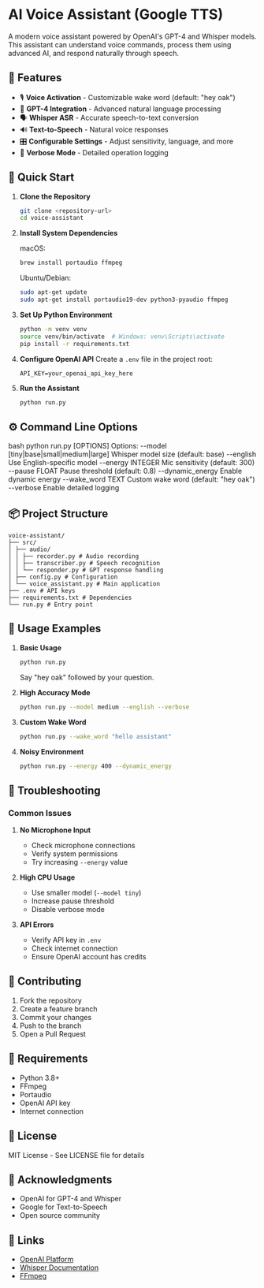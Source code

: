  # AI Voice Assistant (Google TTS)

A modern voice assistant powered by OpenAI's GPT-4 and Whisper models. This assistant can understand voice commands, process them using advanced AI, and respond naturally through speech.

## 🌟 Features

- 🎙️ **Voice Activation** - Customizable wake word (default: "hey oak")
- 🤖 **GPT-4 Integration** - Advanced natural language processing
- 🗣️ **Whisper ASR** - Accurate speech-to-text conversion
- 🔊 **Text-to-Speech** - Natural voice responses
- 🎛️ **Configurable Settings** - Adjust sensitivity, language, and more
- 📝 **Verbose Mode** - Detailed operation logging

## 🚀 Quick Start

1. **Clone the Repository**
   ```bash
   git clone <repository-url>
   cd voice-assistant
   ```

2. **Install System Dependencies**

   macOS:
   ```bash
   brew install portaudio ffmpeg
   ```

   Ubuntu/Debian:
   ```bash
   sudo apt-get update
   sudo apt-get install portaudio19-dev python3-pyaudio ffmpeg
   ```

3. **Set Up Python Environment**
   ```bash
   python -m venv venv
   source venv/bin/activate  # Windows: venv\Scripts\activate
   pip install -r requirements.txt
   ```

4. **Configure OpenAI API**
   Create a `.env` file in the project root:
   ```
   API_KEY=your_openai_api_key_here
   ```

5. **Run the Assistant**
   ```bash
   python run.py
   ```

## ⚙️ Command Line Options

bash
python run.py [OPTIONS]
Options:
--model [tiny|base|small|medium|large] Whisper model size (default: base)
--english Use English-specific model
--energy INTEGER Mic sensitivity (default: 300)
--pause FLOAT Pause threshold (default: 0.8)
--dynamic_energy Enable dynamic energy
--wake_word TEXT Custom wake word (default: "hey oak")
--verbose Enable detailed logging



## 📦 Project Structure

   ```
voice-assistant/
├── src/
│ ├── audio/
│ │ ├── recorder.py # Audio recording
│ │ ├── transcriber.py # Speech recognition
│ │ └── responder.py # GPT response handling
│ ├── config.py # Configuration
│ └── voice_assistant.py # Main application
├── .env # API keys
├── requirements.txt # Dependencies
└── run.py # Entry point
   ```


## 🎯 Usage Examples

1. **Basic Usage**
   ```bash
   python run.py
   ```
   Say "hey oak" followed by your question.

2. **High Accuracy Mode**
   ```bash
   python run.py --model medium --english --verbose
   ```

3. **Custom Wake Word**
   ```bash
   python run.py --wake_word "hello assistant"
   ```

4. **Noisy Environment**
   ```bash
   python run.py --energy 400 --dynamic_energy
   ```

## 🔧 Troubleshooting

### Common Issues

1. **No Microphone Input**
   - Check microphone connections
   - Verify system permissions
   - Try increasing `--energy` value

2. **High CPU Usage**
   - Use smaller model (`--model tiny`)
   - Increase pause threshold
   - Disable verbose mode

3. **API Errors**
   - Verify API key in `.env`
   - Check internet connection
   - Ensure OpenAI account has credits

## 🤝 Contributing

1. Fork the repository
2. Create a feature branch
3. Commit your changes
4. Push to the branch
5. Open a Pull Request

## 📝 Requirements

- Python 3.8+
- FFmpeg
- Portaudio
- OpenAI API key
- Internet connection

## 📜 License

MIT License - See LICENSE file for details

## 🙏 Acknowledgments

- OpenAI for GPT-4 and Whisper
- Google for Text-to-Speech
- Open source community

## 🔗 Links

- [OpenAI Platform](https://platform.openai.com)
- [Whisper Documentation](https://github.com/openai/whisper)
- [FFmpeg](https://ffmpeg.org)
